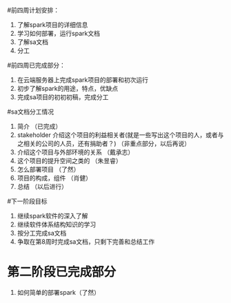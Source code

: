 #前四周计划安排：
1. 了解spark项目的详细信息
2. 学习如何部署，运行spark文档
2. 了解sa文档
3. 分工


#前四周已完成部分：
1. 在云端服务器上完成spark项目的部署和初次运行
2. 初步了解spark的用途，特点，优缺点
3. 完成sa项目的初初初稿，完成分工

#sa文档分工情况
1.  简介 （已完成）
2.  stakeholder 介绍这个项目的利益相关者(就是一些写出这个项目的人，或者与之相关的公司的人员，还有捐助者？)   （非重点部分，以后再说）
3. 介绍这个项目与外部环境的关系 （戴承志）
4. 这个项目的提升空间之类的      （朱昱睿）
5. 怎么部署项目                （了然）
6. 项目的构成，组件              （肖健）
7. 总结                         （以后进行）


#下一阶段目标
1. 继续spark软件的深入了解
2. 继续软件体系结构知识的学习
3. 按分工完成sa文档
4. 争取在第8周时完成sa文档，只剩下完善和总结工作


# 第二阶段已完成部分

1. 如何简单的部署spark（了然）